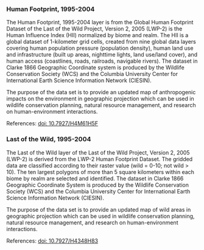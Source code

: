 ### Human Footprint, 1995-2004
The Human Footprint, 1995-2004 layer is from the Global Human Footprint Dataset of the Last of the Wild Project, Version 2, 2005 (LWP-2) is the Human Influence Index (HII) normalized by biome and realm. The HII is a global dataset of 1-kilometer grid cells, created from nine global data layers covering human population pressure (population density), human land use and infrastructure (built up areas, nighttime lights, land use/land cover), and human access (coastlines, roads, railroads, navigable rivers). The dataset in Clarke 1866 Geographic Coordinate system is produced by the Wildlife Conservation Society (WCS) and the Columbia University Center for International Earth Science Information Network (CIESIN).

The purpose of the data set is to provide an updated map of anthropogenic impacts on the environment in geographic projection which can be used in wildlife conservation planning, natural resource management, and research on human-environment interactions.

References: [doi: 10.7927/H4M61H5F](https://doi.org/10.7927/H4M61H5F)

### Last of the Wild, 1995-2004
The Last of the Wild layer of the Last of the Wild Project, Version 2, 2005 (LWP-2) is derived from the LWP-2 Human Footprint Dataset. The gridded data are classified according to their raster value (wild = 0-10; not wild > 10). The ten largest polygons of more than 5 square kilometers within each biome by realm are selected and identified. The dataset in Clarke 1866 Geographic Coordinate System is produced by the Wildlife Conservation Society (WCS) and the Columbia University Center for International Earth Science Information Network (CIESIN).

The purpose of the data set is to provide an updated map of wild areas in geographic projection which can be used in wildlife conservation planning, natural resource management, and research on human-environment interactions.

References: [doi: 10.7927/H4348H83](https://doi.org/10.7927/H4348H83)
